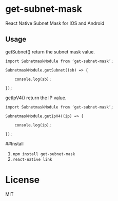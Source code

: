 # get-subnet-mask
React Native Subnet Mask for IOS and Android

## Usage
 getSubnet() return the subnet mask value.
```
import SubnetmaskModule from ‘get-subnet-mask’;

SubnetmaskModule.getSubnet((sb) => { 

    console.log(sb);

});

```

getIpV4() return the IP value.
```
import SubnetmaskModule from ‘get-subnet-mask’;

SubnetmaskModule.getIpV4((ip) => { 

    console.log(ip);

});

```

##Install

1. `npm install get-subnet-mask`
2. `react-native link`


# License
MIT
